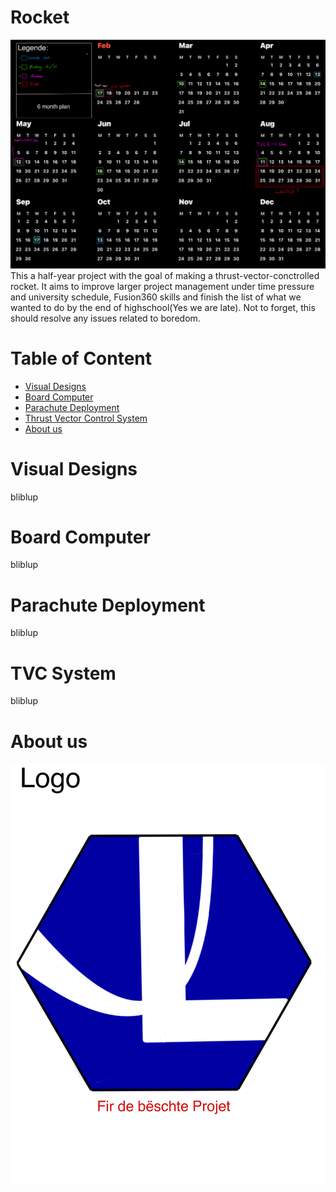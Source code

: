 Rocket
======
![Alt text](Sketches/Plan_suggestion.png)
This a half-year project with the goal of making a thrust-vector-conctrolled rocket. It aims to improve larger project management under time pressure and university schedule, Fusion360 skills and finish the list of what we wanted to do by the end of highschool(Yes we are late). Not to forget, this should resolve any issues related to boredom.


Table of Content
================

<!--ts-->
- [Visual Designs](#Visual-Designs)
- [Board Computer](#Board-Computer)
- [Parachute Deployment](#Parachute-Deployment)
- [Thrust Vector Control System](#TVC-System)
- [About us](#About-us)
<!--te-->

Visual Designs
==============
bliblup 

Board Computer
==============
bliblup

Parachute Deployment
====================
bliblup

TVC System
==========
bliblup

About us
========
![Alt text](Sketches/Logo.png)
